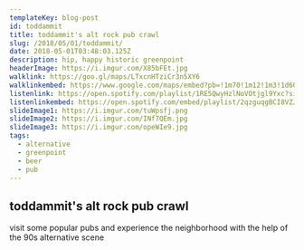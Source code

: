 ```yaml
---
templateKey: blog-post
id: toddammit
title: toddammit's alt rock pub crawl
slug: /2018/05/01/toddammit/
date: 2018-05-01T03:48:03.125Z
description: hip, happy historic greenpoint
headerImage: https://i.imgur.com/X85bFEt.jpg
walklink: https://goo.gl/maps/LTxcnHTziCr3n5XY6
walklinkembed: https://www.google.com/maps/embed?pb=!1m70!1m12!1m3!1d6047.208465935419!2d-73.95841217326554!3d40.726728117321045!2m3!1f0!2f0!3f0!3m2!1i1024!2i768!4f13.1!4m55!3e2!4m5!1s0x89c259442148b1ab%3A0xcd8673bf4e1c428c!2sLake+Street+Bar%2C+706+Manhattan+Ave%2C+Brooklyn%2C+NY+11222!3m2!1d40.7257289!2d-73.9517192!4m5!1s0x89c25940a8965fc3%3A0x50d7bf3aead75eb4!2sThe+Brew+Inn!3m2!1d40.731043!2d-73.95416689999999!4m5!1s0x89c259405f2592b7%3A0x155e353c259706f7!2sBlack+Rabbit!3m2!1d40.7301037!2d-73.9566243!4m5!1s0x89c259404fe0f67d%3A0xd4fbcd3b7d959ed2!2sPencil+Factory!3m2!1d40.7297855!2d-73.9574588!4m5!1s0x89c25954a14eee71%3A0xad541fe7db233c0c!2sMagazine+Bar!3m2!1d40.7293588!2d-73.957363!4m5!1s0x89c259422789e21d%3A0x8a4f82d56c7a78df!2sThe+Diamond!3m2!1d40.7267535!2d-73.9574737!4m5!1s0x89c259433e189c85%3A0x6ac76a024af4bae5!2sThe+Gutter!3m2!1d40.7225949!2d-73.9554301!4m5!1s0x89c25944543e68e5%3A0x595f07c7a8c94403!2sIrene&#39;s+Pub!3m2!1d40.7236104!2d-73.9509644!4m5!1s0x89c25945ad8c2435%3A0x150163ce5c9fe40!2sKeg+%26+Lantern+Brewing+Company!3m2!1d40.7240508!2d-73.9503414!5e0!3m2!1sen!2sus!4v1564155076887!5m2!1sen!2sus
listenlink: https://open.spotify.com/playlist/1RE5QwyHzlNoVOtjgl9Yxc?si=wLsVOG5NQ7ioYYBBiu2ZdQ
listenlinkembed: https://open.spotify.com/embed/playlist/2qzguqgBCI8VZJE4RMytIt?si=ESLormhSRwyLu0dd4UeUCQ
slideImage1: https://i.imgur.com/tuWpsfj.png
slideImage2: https://i.imgur.com/INf7QEm.jpg
slideImage3: https://i.imgur.com/opeWIe9.jpg
tags:
  - alternative
  - greenpoint
  - beer
  - pub
---
```


## toddammit's alt rock pub crawl

visit some popular pubs and experience the neighborhood with the help of the 90s alternative scene